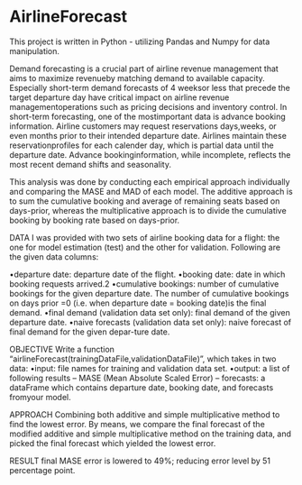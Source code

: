 # AirlineForecast
This project is written in Python - utilizing Pandas and Numpy for data manipulation. 

Demand forecasting is a crucial part of airline revenue management that aims to maximize revenueby  matching  demand  to  available  capacity.   Especially  short-term  demand  forecasts  of  4  weeksor less that precede the target departure day have critical impact on airline revenue managementoperations such as pricing decisions and inventory control. In short-term forecasting, one of the mostimportant data is advance booking information.  Airline customers may request reservations days,weeks, or even months prior to their intended departure date.  Airlines maintain these reservationprofiles  for  each  calender  day,  which  is  partial  data  until  the  departure  date.   Advance  bookinginformation, while incomplete, reflects the most recent demand shifts and seasonality.

This analysis was done by conducting each empirical approach individually and comparing the MASE and MAD of each model. The additive approach is to sum the cumulative booking and average of remaining seats based on days-prior, whereas the multiplicative approach is to divide the cumulative booking by booking rate based on days-prior.

DATA 
I was provided with two sets of airline booking data for a flight: the one for model estimation (test) and the other for validation. Following are the given data columns: 

•departure date:  departure date of the flight.
•booking date:  date in which booking requests arrived.2
•cumulative  bookings:   number  of  cumulative  bookings  for  the  given  departure  date. The number of cumulative bookings on days prior =0 (i.e.  when departure date = booking date)is the final demand.
•final demand (validation data set only):  final demand of the given departure date.
•naive forecasts (validation data set only):  naive forecast of final demand for the given depar-ture date.

OBJECTIVE 
Write a function “airlineForecast(trainingDataFile,validationDataFile)”, which takes in two data: 
•input:  file names for training and validation data set.
•output:  a list of following results
   – MASE (Mean Absolute Scaled Error) 
   – forecasts:  a dataFrame which contains departure date, booking date, and forecasts fromyour model. 
   
APPROACH 
Combining both additive and simple multiplicative method to find the lowest error. By means, we compare the final forecast of the modified additive and simple multiplicative method on the training data, and picked the final forecast which yielded the lowest error.
   
RESULT 
final MASE error is lowered to 49%; reducing error level by 51 percentage point. 


